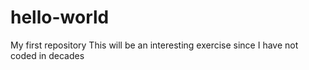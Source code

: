 # hello-world
My first repository
This will be an interesting exercise since I have not coded in decades
